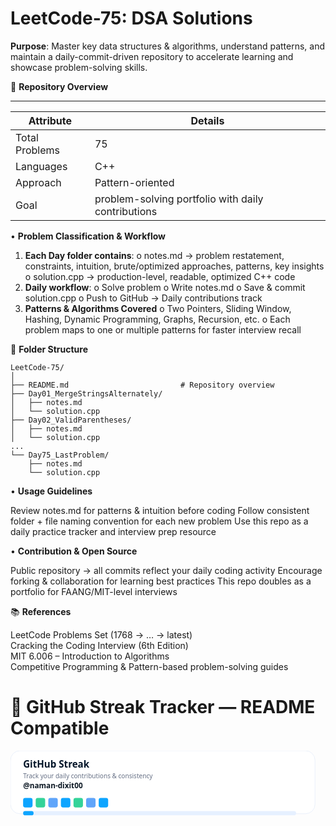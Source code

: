 # LeetCode-75: DSA Solutions

**Purpose**: Master key data structures & algorithms, understand patterns, and maintain a daily-commit-driven repository to accelerate learning and showcase problem-solving skills.

📌 **Repository Overview**
_____________________________________________________________________
| **Attribute** |                **Details**                         |     
|---------------|----------------------------------------------------|
| Total Problems| 75                                                 |
| Languages     | C++                                                | 
| Approach      | Pattern-oriented                                   |
| Goal          | problem-solving portfolio with daily contributions |



• **Problem Classification & Workflow**

1. **Each Day folder contains**:
      o	notes.md → problem restatement, constraints, intuition, brute/optimized approaches, patterns, key insights
      o	solution.cpp → production-level, readable, optimized C++ code
2. **Daily workflow**:
      o	Solve problem
      o	Write notes.md
      o	Save & commit solution.cpp
      o	Push to GitHub → Daily contributions track
3. **Patterns & Algorithms Covered**
      o	Two Pointers, Sliding Window, Hashing, Dynamic Programming, Graphs, Recursion, etc.
      o	Each problem maps to one or multiple patterns for faster interview recall


📂 **Folder Structure**

```
LeetCode-75/
│
├── README.md                         # Repository overview
├── Day01_MergeStringsAlternately/
│   ├── notes.md
│   └── solution.cpp
├── Day02_ValidParentheses/
│   ├── notes.md
│   └── solution.cpp
...
└── Day75_LastProblem/
    ├── notes.md
    └── solution.cpp

```
• **Usage Guidelines**

Review notes.md for patterns & intuition before coding
Follow consistent folder + file naming convention for each new problem
Use this repo as a daily practice tracker and interview prep resource


• **Contribution & Open Source**

Public repository → all commits reflect your daily coding activity
Encourage forking & collaboration for learning best practices
This repo doubles as a portfolio for FAANG/MIT-level interviews


📚 **References**

LeetCode Problems Set (1768 → … → latest)  
Cracking the Coding Interview (6th Edition)  
MIT 6.006 – Introduction to Algorithms  
Competitive Programming & Pattern-based problem-solving guides  

# 🚀 GitHub Streak Tracker — README Compatible

<!-- Replace YOUR_USERNAME with your GitHub username -->
<svg xmlns="http://www.w3.org/2000/svg" width="600" height="140" viewBox="0 0 600 140">
  
  <!-- Card background -->
  <rect x="0" y="0" width="580" height="120" rx="18" fill="#ffffff" stroke="#e6eef9" stroke-width="1"/>

  <!-- Header -->
  <text x="24" y="32" font-family="Segoe UI, sans-serif" font-weight="700" font-size="18" fill="#041629">
    GitHub Streak
  </text>
  <text x="24" y="52" font-family="Segoe UI, sans-serif" font-weight="500" font-size="12" fill="#667085">
    Track your daily contributions & consistency
  </text>

  <!-- Clickable username -->
  <a href="https://github.com/naman-dixit00" target="_blank">
    <text x="24" y="72" font-family="Segoe UI, sans-serif" font-weight="700" font-size="14" fill="#0b1723">
      @naman-dixit00
    </text>
  </a>

  <!-- Daily streak blocks (7 days example) -->
  <g transform="translate(24,90)">
    <!-- Each block -->
    <rect x="0" y="0" width="18" height="18" rx="4" fill="#0ea5ff">
      <animate attributeName="opacity" from="0" to="1" dur="0.5s" begin="0.1s" fill="freeze"/>
    </rect>
    <rect x="24" y="0" width="18" height="18" rx="4" fill="#34d399">
      <animate attributeName="opacity" from="0" to="1" dur="0.5s" begin="0.2s" fill="freeze"/>
    </rect>
    <rect x="48" y="0" width="18" height="18" rx="4" fill="#60a5fa">
      <animate attributeName="opacity" from="0" to="1" dur="0.5s" begin="0.3s" fill="freeze"/>
    </rect>
    <rect x="72" y="0" width="18" height="18" rx="4" fill="#0ea5ff">
      <animate attributeName="opacity" from="0" to="1" dur="0.5s" begin="0.4s" fill="freeze"/>
    </rect>
    <rect x="96" y="0" width="18" height="18" rx="4" fill="#34d399">
      <animate attributeName="opacity" from="0" to="1" dur="0.5s" begin="0.5s" fill="freeze"/>
    </rect>
    <rect x="120" y="0" width="18" height="18" rx="4" fill="#60a5fa">
      <animate attributeName="opacity" from="0" to="1" dur="0.5s" begin="0.6s" fill="freeze"/>
    </rect>
    <rect x="144" y="0" width="18" height="18" rx="4" fill="#0ea5ff">
      <animate attributeName="opacity" from="0" to="1" dur="0.5s" begin="0.7s" fill="freeze"/>
    </rect>
  </g>

  <!-- Progress bar (optional animated) -->
  <g transform="translate(24,115)">
    <rect x="0" y="0" width="520" height="8" rx="4" fill="#e6f0ff"/>
    <rect x="0" y="0" width="0" height="8" rx="4" fill="#0ea5ff">
      <animate attributeName="width" from="0" to="360" dur="1.2s" fill="freeze"/>
    </rect>
  </g>
</svg>
